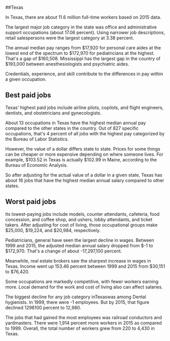 

##Texas

In Texas, there are about 11.6 million full-time workers based on 2015 data.

The largest major job category in the state was office and administrative support occupations (about 17.06 percent). Using narrower job descriptions, retail salespersons were the largest category at 3.38 percent.
               
The annual median pay ranges from $17,920 for personal care aides at the lowest end of the spectrum to  $172,970 for pediatricians at the highest. That's a gap of $160,508. Mississippi has the largest gap in the country of $193,000 between anesthesiologists and psychiatric aides.
          
Credentials, experience, and skill contribute to the differences in pay within a given occupation.

## Best paid jobs
Texas' highest paid jobs include <span class='occ_title_em'>airline pilots, copilots, and flight engineers, dentists</span>, and <span class='occ_title_em'>obstetricians and gynecologists</span>.
               
About 13 occupations in Texas have the highest median annual pay compared to the other states in the country. Out of 827 specific occupations, that's 4 percent of all jobs with the highest pay categorized by the Bureau of Labor Statistics.
               
However, the value of a dollar differs state to state. Prices for some things can be cheaper or more expensive depending on where someone lives. For example, $103.52 in Texas is actually $102.99 in Maine, according to the Bureau of Economic Analysis.
               
So after adjusting for the actual value of a dollar in a given state, Texas has about 16 jobs that have the highest median annual salary compared to other states.
               
## Worst paid jobs

Its lowest-paying jobs include <span class='occ_title_em'>models</span>, <span class='occ_title_em'>counter attendants, cafeteria, food concession, and coffee shop</span>, and <span class='occ_title_em'>ushers, lobby attendants, and ticket takers</span>. After adjusting for cost of living, those occupational groups make $25,000,  $19,224, and  $20,984, respectively.
               
<span class='occ_title_em'>Pediatricians, general</span> have seen the largest decline in wages. Between 1999 and 2015, the adjusted median annual salary dropped from $-1 to $172,970. That's a change of about -17,297,100 percent.
               
Meanwhile, <span class='occ_title_em'>real estate brokers</span> saw the sharpest increase in wages in Texas. Income went up 153.46 percent between 1999 and 2015 from $30,151 to $76,420.

Some occupations are markedly competitive, with fewer workers earning more. Local demand for the work and cost of living also can affect salaries.

            
The biggest decline for any job category inTexaswas among <span class='occ_title_em'>Dental hygienists</span>. In 1999, there were -1 employees. But by 2015, that figure declined 1298100 percent to 12,980. 
               
The jobs that had gained the most employees was railroad conductors and yardmasters. There were 1,914 percent more workers in 2015 as compared to 1999. Overall, the total number of workers grew from 220 to 4,430 in Texas.
